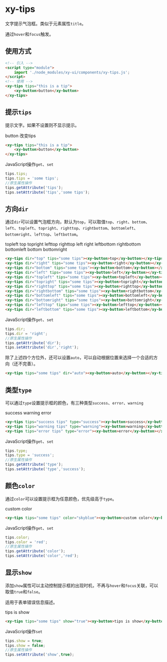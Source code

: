 # xy-tips

文字提示气泡框。类似于元素属性`title`。

通过`hover`和`focus`触发。

## 使用方式

```html
<!-- 引入 -->
<script type="module">
    import './node_modules/xy-ui/components/xy-tips.js';
</script>
<!-- 使用 -->
<xy-tips tips="this is a tip">
    <xy-button>button</xy-button>
</xy-tips>
```

## 提示`tips`

提示文字。如果不设置则不显示提示。

<xy-tips tips="this is a tip">
    <xy-button>button</xy-button>
</xy-tips>
<xy-button type="primary" onclick="this.previousElementSibling.tips='this is a new tip!'">改变tips</xy-button>

```html
<xy-tips tips="this is a tip">
    <xy-button>button</xy-button>
</xy-tips>
```

JavaScript操作`get`、`set`

```js
tips.tips;
tips.tips = 'some tips';
//原生属性操作
tips.getAttribute('tips');
tips.setAttribute('tips','some tips');
```

## 方向`dir`

通过`dir`可以设置气泡框方向，默认为`top`，可以取值`top`、`right`、`bottom`、`left`、`topleft`、`topright`、`righttop`、`rightbottom`、`bottomleft`、`bottomright`、`lefttop`、`leftbottom`。

<style>
xy-row{
    position:relative;
    z-index:100;
}
xy-col{
    background-color:transparent!important;
    padding:0;
}
xy-col xy-button,xy-col xy-tips{
    width:100%;
}
</style>
<xy-row gutter="10" style="max-width:600px; margin:0 auto">
    <xy-col span="4"></xy-col>
    <xy-col span="4"><xy-tips tips="topleft topleft topleft topleft some tips" dir="topleft"><xy-button>topleft</xy-button></xy-tips></xy-col>
    <xy-col span="4"><xy-tips tips="some tips" dir="top"><xy-button>top</xy-button></xy-tips></xy-col>
    <xy-col span="4"><xy-tips tips="some tips" dir="topright"><xy-button>topright</xy-button></xy-tips></xy-col>
    <xy-col span="8"></xy-col>
    <xy-col span="4"><xy-tips dir="lefttop" tips="a a a a a a a a a lefttop lefttop lefttop lefttop lefttop some tips"><xy-button>lefttop</xy-button></xy-tips></xy-col>
    <xy-col span="12"></xy-col>
    <xy-col span="4"><xy-tips dir="righttop" tips="a a a a a a a a a lefttop lefttop lefttop lefttop lefttop lefttop some tips"><xy-button>righttop</xy-button></xy-tips></xy-col>
    <xy-col span="4"></xy-col>
    <xy-col span="4"><xy-tips dir="left" tips="some tips some tips some tips some tips some tips some tips some tips"><xy-button>left</xy-button></xy-tips></xy-col>
    <xy-col span="12"></xy-col>
    <xy-col span="4"><xy-tips dir="right" tips="some tips"><xy-button>right</xy-button></xy-tips></xy-col>
    <xy-col span="4"></xy-col>
    <xy-col span="4"><xy-tips dir="leftbottom" tips="a a a a a a a a a leftbottom leftbottom leftbottom leftbottom leftbottom leftbottom leftbottom leftbottom some tips"><xy-button>leftbottom</xy-button></xy-tips></xy-col>
    <xy-col span="12"></xy-col>
    <xy-col span="4"><xy-tips dir="rightbottom" tips="a a a rightbottom rightbottom rightbottom rightbottom rightbottom some tips"><xy-button>rightbottom</xy-button></xy-tips></xy-col>
    <xy-col span="4"></xy-col>
    <xy-col span="4"></xy-col>
    <xy-col span="4"><xy-tips dir="bottomleft" tips="some tips"><xy-button>bottomleft</xy-button></xy-tips></xy-col>
    <xy-col span="4"><xy-tips dir="bottom" tips="some tips"><xy-button>bottom</xy-button></xy-tips></xy-col>
    <xy-col span="4"><xy-tips dir="bottomright" tips="some tips"><xy-button>bottomright</xy-button></x</xy-col>
</xy-row>

```html
<xy-tips dir="top" tips="some tips"><xy-button>top</xy-button></xy-tips>
<xy-tips dir="right" tips="some tips"><xy-button>right</xy-button></xy-tips>
<xy-tips dir="bottom" tips="some tips"><xy-button>bottom</xy-button></xy-tips>
<xy-tips dir="left" tips="some tips"><xy-button>left</xy-button></xy-tips>
<xy-tips dir="topleft" tips="some tips"><xy-button>topleft</xy-button></xy-tips>
<xy-tips dir="topright" tips="some tips"><xy-button>topright</xy-button></xy-tips>
<xy-tips dir="righttop" tips="some tips"><xy-button>righttop</xy-button></xy-tips>
<xy-tips dir="rightbottom" tips="some tips"><xy-button>rightbottom</xy-button></xy-tips>
<xy-tips dir="bottomleft" tips="some tips"><xy-button>bottomleft</xy-button></xy-tips>
<xy-tips dir="bottomright" tips="some tips"><xy-button>bottomright</xy-button></xy-tips>
<xy-tips dir="lefttop" tips="some tips"><xy-button>lefttop</xy-button></xy-tips>
<xy-tips dir="leftbottom" tips="some tips"><xy-button>leftbottom</xy-button></xy-tips>
```


JavaScript操作`get`、`set`

```js
tips.dir;
tips.dir = 'right';
//原生属性操作
tips.getAttribute('dir');
tips.setAttribute('dir','right');
```

除了上述四个方位外，还可以设置`auto`，可以自动根据位置来选择一个合适的方向（还不完善）。

```html
<xy-tips tips="some tips" dir="auto"><xy-button>auto</xy-button></xy-tips>
```

## 类型`type`

可以通过`type`设置提示框的颜色，有三种类型`success`、`error`、`warning`

<xy-tips tips="success tips" type="success"><xy-button>success</xy-button></xy-tips>
<xy-tips tips="warning tips" type="warning"><xy-button>warning</xy-button></xy-tips>
<xy-tips tips="error tips" type="error"><xy-button>error</xy-button></xy-tips>

```html
<xy-tips tips="success tips" type="success"><xy-button>success</xy-button></xy-tips>
<xy-tips tips="warning tips" type="warning"><xy-button>warning</xy-button></xy-tips>
<xy-tips tips="error tips" type="error"><xy-button>error</xy-button></xy-tips>
```

JavaScript操作`get`、`set`

```js
tips.type;
tips.type = 'success';
//原生属性操作
tips.getAttribute('type');
tips.setAttribute('type','success');
```

## 颜色`color`

通过`color`可以设置提示框为任意颜色，优先级高于`type`。

<xy-tips tips="some tips" color="skyblue"><xy-button>custom color</xy-button></xy-tips>

```html
<xy-tips tips="some tips" color="skyblue"><xy-button>custom color</xy-button></xy-tips>
```

JavaScript操作`get`、`set`

```js
tips.color;
tips.color = 'red';
//原生属性操作
tips.getAttribute('color');
tips.setAttribute('color','red');
```

## 显示`show`

添加`show`属性可以主动控制提示框的出现时机，不再与`hover`和`focus`关联，可以取值`true`和`false`。

适用于表单错误信息描述。

<xy-tips tips="some tips" show="true"><xy-button>tips is show</xy-button></xy-tips>
<xy-switch checked onchange="this.previousElementSibling.show = this.checked;"></xy-switch>

```html
<xy-tips tips="some tips" show="true"><xy-button>tips is show</xy-button></xy-tips>
```

JavaScript操作`set`

```js
tips.show = true;
tips.show = false;
//原生属性操作
tips.setAttribute('show',true);
```
